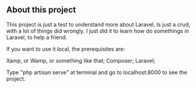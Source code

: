 ## About this project

This project is just a test to understand more about Laravel. Is just a crud, with a lot of things did wrongly. I just did it to learn how do somethings in Laravel, to help a friend.

If you want to use it local, the prerequisites are:

Xamp, or Wamp, or something like that;
Composer;
Laravel;

Type "php artisan serve" at terminal and go to localhost:8000 to see the project.
